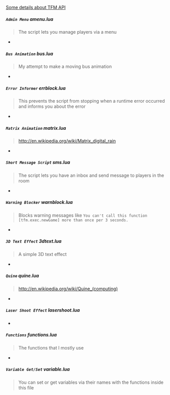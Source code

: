 [Some details about TFM API](https://github.com/webninjasi/tfm-lua-stuff/blob/master/details.md)

##### `Admin Menu` amenu.lua
> The script lets you manage players via a menu

-

##### `Bus Animation` bus.lua
> My attempt to make a moving bus animation

-

##### `Error Informer` errblock.lua
> This prevents the script from stopping when a runtime error occurred and informs you about the error

-

##### `Matrix Animation` matrix.lua
> http://en.wikipedia.org/wiki/Matrix_digital_rain

-

##### `Short Message Script` sms.lua
> The script lets you have an inbox and send message to players in the room

-

##### `Warning Blocker` warnblock.lua
> Blocks warning messages like `You can't call this function [tfm.exec.newGame] more than once per 3 seconds.`

-

##### `3D Text Effect` 3dtext.lua
> A simple 3D text effect

-

##### `Quine` quine.lua
> http://en.wikipedia.org/wiki/Quine_(computing)

-

##### `Laser Shoot Effect` lasershoot.lua

-

##### `Functions` functions.lua
> The functions that I mostly use

-

##### `Variable Get/Set` variable.lua
> You can set or get variables via their names with the functions inside this file
